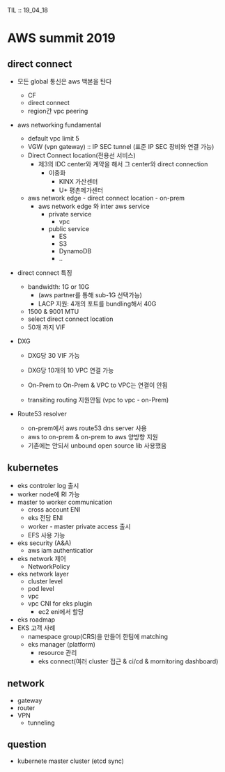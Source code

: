 TIL :: 19_04_18

# AWS summit 2019

## direct connect
- 모든 global 통신은 aws 백본을 탄다
  - CF
  - direct connect
  - region간 vpc peering

- aws networking fundamental
  - default vpc limit 5
  - VGW (vpn gateway) :: IP SEC tunnel (표준 IP SEC 장비와 연결 가능)
  - Direct Connect location(전용선 서비스)
    - 제3의 IDC center와 계약을 해서 그 center와 direct connection
      - 이중화
        - KINX 가산센터
        - U+ 평촌메가센터
  - aws network edge - direct connect location - on-prem
    - aws network edge 와 inter aws service
      - private service
        - vpc
      - public service
        - ES
        - S3
        - DynamoDB 
        - ..

- direct connect 특징
  - bandwidth: 1G or 10G 
    - (aws partner를 통해 sub-1G 선택가능)
    - LACP 지원: 4개의 포트를 bundling해서 40G
  - 1500 & 9001 MTU
  - select direct connect location
  - 50개 까지 VIF

- DXG   
  - DXG당 30 VIF 가능
  - DXG당 10개의 10 VPC 연결 가능

  - On-Prem to On-Prem & VPC to VPC는 연결이 안됨
  - transiting routing 지원안됨 (vpc to vpc - on-Prem)

- Route53 resolver
  - on-prem에서 aws route53 dns server 사용
  - aws to on-prem & on-prem to aws 양방향 지원
  - 기존에는 안되서 unbound open source lib 사용했음

## kubernetes
- eks controler log 출시
- worker node에 RI 가능
- master to worker communication
  - cross account ENI
  - eks 전담 ENI
  - worker - master private access 출시
  - EFS 사용 가능
- eks security (A&A)
  - aws iam authenticatior
- eks network 제어
  - NetworkPolicy
- eks network layer
  - cluster level
  - pod level
  - vpc 
  - vpc CNI for eks plugin
    - ec2 eni에서 할당
- eks roadmap
- EKS 고객 사례
  - namespace group(CRS)을 만들어 한팀에 matching
  - eks manager (platform)
    - resource 관리
    - eks connect(여러 cluster 접근 & ci/cd & mornitoring dashboard)
  

## network 
- gateway
- router
- VPN
  - tunneling





##  question
- kubernete master cluster (etcd sync)

